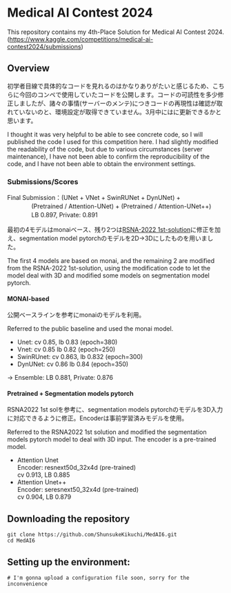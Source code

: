 # Medical AI Contest 2024
This repository contains my 4th-Place Solution for Medical AI Contest 2024. (https://www.kaggle.com/competitions/medical-ai-contest2024/submissions)

## Overview
初学者目線で具体的なコードを見れるのはかなりありがたいと感じるため、こちらに今回のコンペで使用していたコードを公開します。コードの可読性を多少修正しましたが、諸々の事情(サーバーのメンテ)につきコードの再現性は確認が取れていないのと、環境設定が取得できていません。3月中にはに更新できるかと思います。<br>

I thought it was very helpful to be able to see concrete code, so I will published the code I used for this competition here. I had slightly modified the readability of the code, but due to various circumstances (server maintenance), I have not been able to confirm the reproducibility of the code, and I have not been able to obtain the environment settings.

### Submissions/Scores
Final Submission：(UNet + VNet + SwinRUNet + DynUNet) + <br>
　　　　(Pretrained / Attention-UNet) + (Pretrained / Attention-UNet++) <br>
　　　　LB 0.897, Private: 0.891

最初の4モデルはmonaiベース、残り2つは[RSNA-2022 1st-solution](https://www.kaggle.com/code/haqishen/rsna-2022-1st-place-solution-train-stage1)に修正を加え、segmentation model pytorchのモデルを2D→3Dにしたものを用いました。<br>

The first 4 models are based on monai, and the remaining 2 are modified from the RSNA-2022 1st-solution, using the modification code to let the model deal with 3D and modified some models on segmentation model pytorch.

#### MONAI-based
公開ベースラインを参考にmonaiのモデルを利用。

Referred to the public baseline and used the monai model.
- Unet: cv 0.85, lb 0.83 (epoch=380)
- Vnet: cv 0.85 lb 0.82 (epoch=250)
- SwinRUnet: cv 0.863, lb 0.832 (epoch=300)
- DynUNet: cv 0.86 lb 0.84 (epoch=350) <br>

→ Ensemble: LB 0.881, Private: 0.876
<br>
#### Pretrained + Segmentation models pytorch
RSNA2022 1st solを参考に、segmentation models pytorchのモデルを3D入力に対応できるように修正。Encoderは事前学習済みモデルを使用。

Referred to the RSNA2022 1st solution and modified the segmentation models pytorch model to deal with 3D input. The encoder is a pre-trained model.

- Attention Unet <br>
  Encoder: resnext50d_32x4d (pre-trained) <br>
  cv 0.913, LB 0.885
- Attention Unet++ <br>
  Encoder: 	seresnext50_32x4d (pre-trained)<br>
  cv 0.904, LB 0.879



## Downloading the repository
```
git clone https://github.com/ShunsukeKikuchi/MedAI6.git
cd MedAI6
```

## Setting up the environment:
```
# I'm gonna upload a configuration file soon, sorry for the inconvenience
```

